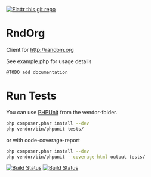 [![Flattr this git repo](http://api.flattr.com/button/flattr-badge-large.png)](https://flattr.com/submit/auto?user_id=pierre111&url=https://github.com/pklink/RndOrg&title=RndOrg&language=&tags=github&category=software)

# RndOrg

Client for http://random.org

See example.php for usage details

    @TODO add documentation

# Run Tests

You can use [PHPUnit] from the vendor-folder.

```bash
php composer.phar install --dev
php vendor/bin/phpunit tests/
```

or with code-coverage-report

```bash
php composer.phar install --dev
php vendor/bin/phpunit --coverage-html output tests/
```

[![Build Status](https://drone.io/github.com/pklink/file-router/status.png)](https://drone.io/github.com/pklink/file-router/latest)
[![Build Status](https://travis-ci.org/pklink/file-router.png?branch=master)](https://travis-ci.org/pklink/file-router)


[PHPUnit]: http://www.phpunit.de/
